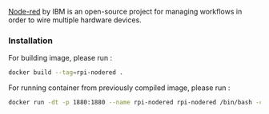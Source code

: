 [Node-red](https://github.com/node-red/node-red) by IBM is an open-source project for managing workflows in order to wire multiple hardware devices.

### Installation

For building image, please run :
```bash
docker build --tag=rpi-nodered .
```

For running container from previously compiled image, please run :
```bash
docker run -dt -p 1880:1880 --name rpi-nodered rpi-nodered /bin/bash -c 'node-red'
```

